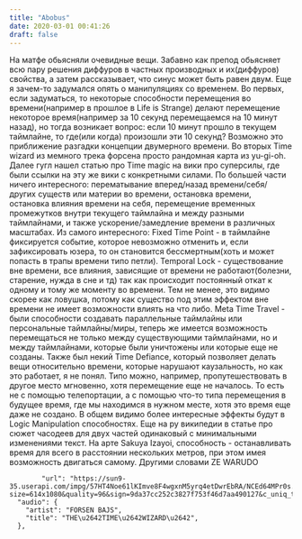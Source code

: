 ```yaml
---
title: "Abobus"
date: 2020-03-01 00:41:26
draft: false
---
```


На матфе обьясняли очевидные вещи. Забавно как препод обьясняет всю пару решения диффуров в частных производных и их(диффуров) свойства, а затем рассказывает, что синус может быть равен двум.
Еще я зачем-то задумался опять о манипуляциях со временем. Во первых, если задуматься, то некоторые способности перемещения во времени(например в прошлое в Life is Strange) делают перемещение некоторое время(например за 10 секунд перемещаемся на 10 минут назад), но тогда возникает вопрос: если 10 минут прошло в текущем таймлайне, то где(или когда) произошли эти 10 секунд? Возможно это приближение разгадки концепции двумерного времени. Во вторых Time wizard из мемного трека форсена просто рандомная карта из yu-gi-oh. Далее гугл нашел статью про Time magic на вики про суперсилы, где были ссылки на эту же вики с конкретными силами. По большей части ничего интересного: перематывание вперед/назад времени/себя/других существ или материи во времени, остановка времени, остановка влияния времени на себя, перемещение временных промежутков внутри текущего таймлайна и между разными таймлайнами, и также ускорение/замедление времени в различных масштабах. Из самого интересного:
Fixed Time Point - в таймлайне фиксируется событие, которое невозможно отменить и, если зафиксировать юзера, то он становится бессмертным(хоть и может попасть в трапы времени типо петли).
Temporal Lock - существование вне времени, все влияния, зависящие от времени не работают(болезни, старение, нужда в сне и тд) так как происходит постоянный откат к одному и тому же моменту во времени. Тем не менее, это видимо скорее как ловушка, потому как существо под этим эффектом вне времени не имеет возможности влиять на что либо.
Meta Time Travel - были способности создавать параллельные таймлайны или персональные таймлайны/миры, теперь же имеется возможность перемещаться не только между существующими таймлайнами, но и между таймлайнами, которые были уничтожены или которые еще не созданы.
Также был некий Time Defiance, который позволяет делать вещи относительно времени, которые нарушают каузальность, но как это работает, я не понял. Типо можно, например, пропутешествовать в другое место мгновенно, хотя перемещение еще не началось. То есть не с помощью телепортации, а с помощью что-то типа перемещения в будущее время, где мы находимся в нужном месте, хотя это время еще даже не создано.
В общем видимо более интересные эффекты будут в Logic Manipulation способностях.
Еще на ру википедии в статье про сюжет часодеев для двух частей одинаковый с минимальными изменениями текст.
На арте Sakuya Izayoi, способность - останавливать время для всего в расстоянии нескольких метров, при этом имея возможность двигаться самому. Другими словами ZE WARUDO

            "url": "https://sun9-35.userapi.com/impg/57HT4Noe61lKImve8F4wgxnM5yrq4etDwrEbRA/NCEd64MPr0s.jpg?size=614x1080&quality=96&sign=9da37cc252c3827f753f46d7aa490127&c_uniq_tag=aomM9DW7RM10f_TOBzDaQFD2RFFAkX5RGinrmwUt_Ng&type=album",
      "audio": {
        "artist": "FORSEN BAJS",
        "title": "THE\u2642TIME\u2642WIZARD\u2642",
      },
